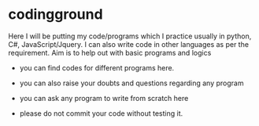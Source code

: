 # codingground

Here I will be putting my code/programs which I practice usually in python, C#, JavaScript/Jquery. I can also write code in other languages as per the requirement. Aim is to help out with basic programs and logics

- you can find codes for different programs here.
- you can also raise your doubts and questions regarding any program
- you can ask any program to write from scratch here

- please do not commit your code without testing it.
